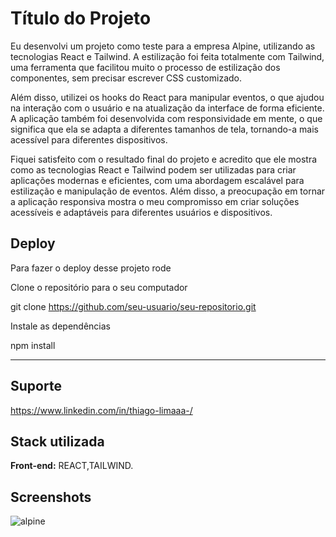 
# Título do Projeto

Eu desenvolvi um projeto como teste para a empresa Alpine, utilizando as tecnologias React e Tailwind. A estilização foi feita totalmente com Tailwind, uma ferramenta que facilitou muito o processo de estilização dos componentes, sem precisar escrever CSS customizado.

Além disso, utilizei os hooks do React para manipular eventos, o que ajudou na interação com o usuário e na atualização da interface de forma eficiente. A aplicação também foi desenvolvida com responsividade em mente, o que significa que ela se adapta a diferentes tamanhos de tela, tornando-a mais acessível para diferentes dispositivos.

Fiquei satisfeito com o resultado final do projeto e acredito que ele mostra como as tecnologias React e Tailwind podem ser utilizadas para criar aplicações modernas e eficientes, com uma abordagem escalável para estilização e manipulação de eventos. Além disso, a preocupação em tornar a aplicação responsiva mostra o meu compromisso em criar soluções acessíveis e adaptáveis para diferentes usuários e dispositivos.
## Deploy

Para fazer o deploy desse projeto rode

Clone o repositório para o seu computador

git clone https://github.com/seu-usuario/seu-repositorio.git



Instale as dependências

npm install
_______________________




## Suporte

https://www.linkedin.com/in/thiago-limaaa-/


## Stack utilizada

**Front-end:** REACT,TAILWIND.




## Screenshots

![alpine](https://user-images.githubusercontent.com/102311684/231850814-5454aef6-2a8b-4bd5-856d-afc706aa45df.png)


